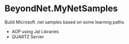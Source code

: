 # BeyondNet.MyNetSamples
Build Microsoft .net samples based on some learning paths

- AOP using Jal Libraries
- QUARTZ Server 
